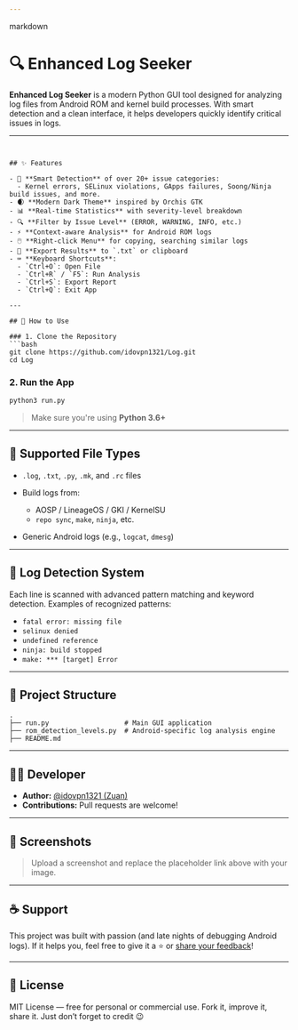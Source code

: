 ```yaml
---

````
markdown
# 🔍 Enhanced Log Seeker

**Enhanced Log Seeker** is a modern Python GUI tool designed for analyzing log files from Android ROM and kernel build processes. With smart detection and a clean interface, it helps developers quickly identify critical issues in logs.

---
```


## ✨ Features

- 🚨 **Smart Detection** of over 20+ issue categories:
  - Kernel errors, SELinux violations, GApps failures, Soong/Ninja build issues, and more.
- 🌒 **Modern Dark Theme** inspired by Orchis GTK
- 📊 **Real-time Statistics** with severity-level breakdown
- 🔍 **Filter by Issue Level** (ERROR, WARNING, INFO, etc.)
- ⚡ **Context-aware Analysis** for Android ROM logs
- 🖱️ **Right-click Menu** for copying, searching similar logs
- 💾 **Export Results** to `.txt` or clipboard
- ⌨️ **Keyboard Shortcuts**:
  - `Ctrl+O`: Open File
  - `Ctrl+R` / `F5`: Run Analysis
  - `Ctrl+S`: Export Report
  - `Ctrl+Q`: Exit App

---

## 🚀 How to Use

### 1. Clone the Repository
```bash
git clone https://github.com/idovpn1321/Log.git
cd Log
````

### 2. Run the App

```bash
python3 run.py
```

> Make sure you're using **Python 3.6+**

---

## 📂 Supported File Types

* `.log`, `.txt`, `.py`, `.mk`, and `.rc` files
* Build logs from:

  * AOSP / LineageOS / GKI / KernelSU
  * `repo sync`, `make`, `ninja`, etc.
* Generic Android logs (e.g., `logcat`, `dmesg`)

---

## 🧠 Log Detection System

Each line is scanned with advanced pattern matching and keyword detection.
Examples of recognized patterns:

* `fatal error: missing file`
* `selinux denied`
* `undefined reference`
* `ninja: build stopped`
* `make: *** [target] Error`

---

## 📁 Project Structure

```
.
├── run.py                   # Main GUI application
├── rom_detection_levels.py  # Android-specific log analysis engine
├── README.md
```

---

## 👨‍💻 Developer

* **Author:** [@idovpn1321 (Zuan)](https://github.com/idovpn1321)
* **Contributions:** Pull requests are welcome!

---

## 📸 Screenshots

> Upload a screenshot and replace the placeholder link above with your image.

---

## ☕ Support

This project was built with passion (and late nights of debugging Android logs).
If it helps you, feel free to give it a ⭐️ or [share your feedback](https://github.com/idovpn1321/Log/issues)!

---

## 📜 License

MIT License — free for personal or commercial use.
Fork it, improve it, share it. Just don’t forget to credit 😉
